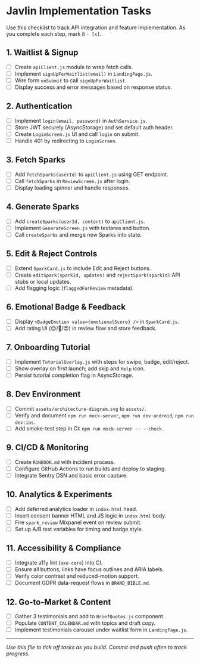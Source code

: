 # Javlin Implementation Tasks

Use this checklist to track API integration and feature implementation. As you complete each step, mark it `- [x]`.

## 1. Waitlist & Signup

* [ ] Create `apiClient.js` module to wrap fetch calls.
* [ ] Implement `signUpForWaitlist(email)` in `LandingPage.js`.
* [ ] Wire form `onSubmit` to call `signUpForWaitlist`.
* [ ] Display success and error messages based on response status.

## 2. Authentication

* [ ] Implement `login(email, password)` in `AuthService.js`.
* [ ] Store JWT securely (AsyncStorage) and set default auth header.
* [ ] Create `LoginScreen.js` UI and call `login` on submit.
* [ ] Handle 401 by redirecting to `LoginScreen`.

## 3. Fetch Sparks

* [ ] Add `fetchSparks(userId)` to `apiClient.js` using GET endpoint.
* [ ] Call `fetchSparks` in `ReviewScreen.js` after login.
* [ ] Display loading spinner and handle responses.

## 4. Generate Sparks

* [ ] Add `createSparks(userId, content)` to `apiClient.js`.
* [ ] Implement `GenerateScreen.js` with textarea and button.
* [ ] Call `createSparks` and merge new Sparks into state.

## 5. Edit & Reject Controls

* [ ] Extend `SparkCard.js` to include Edit and Reject buttons.
* [ ] Create `editSpark(sparkId, updates)` and `rejectSpark(sparkId)` API stubs or local updates.
* [ ] Add flagging logic (`flaggedForReview` metadata).

## 6. Emotional Badge & Feedback

* [ ] Display `<BadgeEmotion value={emotionalScore} />` in `SparkCard.js`.
* [ ] Add rating UI (😐/🙂/😍) in review flow and store feedback.

## 7. Onboarding Tutorial

* [ ] Implement `TutorialOverlay.js` with steps for swipe, badge, edit/reject.
* [ ] Show overlay on first launch; add skip and `Help` icon.
* [ ] Persist tutorial completion flag in AsyncStorage.

## 8. Dev Environment

* [ ] Commit `assets/architecture-diagram.svg` to `assets/`.
* [ ] Verify and document `npm run mock-server`, `npm run dev:android`, `npm run dev:ios`.
* [ ] Add smoke-test step in CI: `npm run mock-server -- --check`.

## 9. CI/CD & Monitoring

* [ ] Create `RUNBOOK.md` with incident process.
* [ ] Configure GitHub Actions to run builds and deploy to staging.
* [ ] Integrate Sentry DSN and basic error capture.

## 10. Analytics & Experiments

* [ ] Add deferred analytics loader in `index.html` head.
* [ ] Insert consent banner HTML and JS logic in `index.html` body.
* [ ] Fire `spark_review` Mixpanel event on review submit.
* [ ] Set up A/B test variables for timing and badge style.

## 11. Accessibility & Compliance

* [ ] Integrate a11y lint (`axe-core`) into CI.
* [ ] Ensure all buttons, links have focus outlines and ARIA labels.
* [ ] Verify color contrast and reduced-motion support.
* [ ] Document GDPR data-request flows in `BRAND_BIBLE.md`.

## 12. Go-to-Market & Content

* [ ] Gather 3 testimonials and add to `BriefQuotes.js` component.
* [ ] Populate `CONTENT_CALENDAR.md` with topics and draft copy.
* [ ] Implement testimonials carousel under waitlist form in `LandingPage.js`.

---

*Use this file to tick off tasks as you build. Commit and push often to track progress.*
